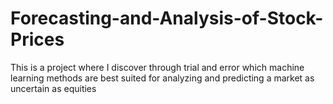 # Forecasting-and-Analysis-of-Stock-Prices
This is a project where I discover through trial and error which machine learning methods are best suited for analyzing and predicting a market as uncertain as equities

